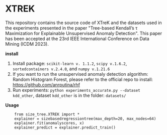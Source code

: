# XTREK
This repository contains the source code of XTreK and the datasets used in the experiments presented in the paper "Tree-based Kendall’s τ Maximization for Explainable Unsupervised Anomaly Detection". This paper has been accepted at the 23rd IEEE International Conference on Data Mining (ICDM 2023).


**install**
1. Install package: `scikit-learn v. 1.1.2`, `scipy v.1.6.2`, `sortedcontainers v.2.4.0`, and `numpy v.1.21.6`
2. If you want to run the unsupervised anomaly detection algorithm: Random Histogram Forest, please refer to the official repo to install: <https://github.com/anrputina/rhf>
3. Run experiments: `python experiments_accurate.py --dataset kdd_other`, dataset `kdd_other` is in the folder: `datasets/`

**Usage**
```
    from size_tree.XTREK import *
    explainer = sizebasedregressiontree(max_depth=20, max_nodes=64)
    explainer.fit(anomalyscores, x)
    explainer_predict = explainer.predict_train()
```
